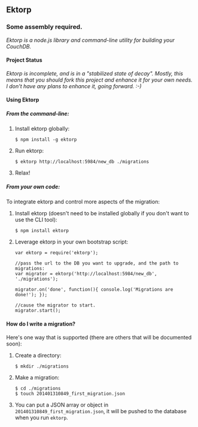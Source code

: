 ## Ektorp
### Some assembly required.

_Ektorp is a node.js library and command-line utility for building your CouchDB._

#### Project Status

_Ektorp is incomplete, and is in a "stabilized state of decay". Mostly, this means that you should fork this project and enhance it for your own needs. I don't have any plans to enhance it, going forward. :-)_

#### Using Ektorp

##### From the command-line:

1. Install ektorp globally:

	`$ npm install -g ektorp`

2. Run ektorp:

	`$ ektorp http://localhost:5984/new_db ./migrations`

3. Relax!


##### From your own code:

To integrate ektorp and control more aspects of the migration:

1. Install ektorp (doesn't need to be installed globally if you don't want to use the CLI tool):

	`$ npm install ektorp`

2. Leverage ektorp in your own bootstrap script:

	```
	var ektorp = require('ektorp');

	//pass the url to the DB you want to upgrade, and the path to migrations:
	var migrator = ektorp('http://localhost:5984/new_db', './migrations');

	migrator.on('done', function(){ console.log('Migrations are done!'); });

	//cause the migrator to start.
	migrator.start();
	```

#### How do I write a migration?

Here's one way that is supported (there are others that will be documented soon):

1. Create a directory:

	`$ mkdir ./migrations`

2. Make a migration:

	```
	$ cd ./migrations
	$ touch 201401310849_first_migration.json
	```

3. You can put a JSON array or object in `201401310849_first_migration.json`, it will be pushed to the database when you run `ektorp`.

